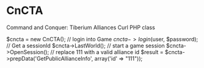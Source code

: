 CnCTA
=====

Command and Conquer: Tiberium Alliances Curl PHP class

$cncta = new CnCTA();
// login into Game 
$cncta->login($user, $password);
// Get a sessionId
$cncta->LastWorld();
// start a game session
$cncta->OpenSession();
// replace 111 with a valid alliance id
$result = $cncta->prepData('GetPublicAllianceInfo', array('id' => "111"));
